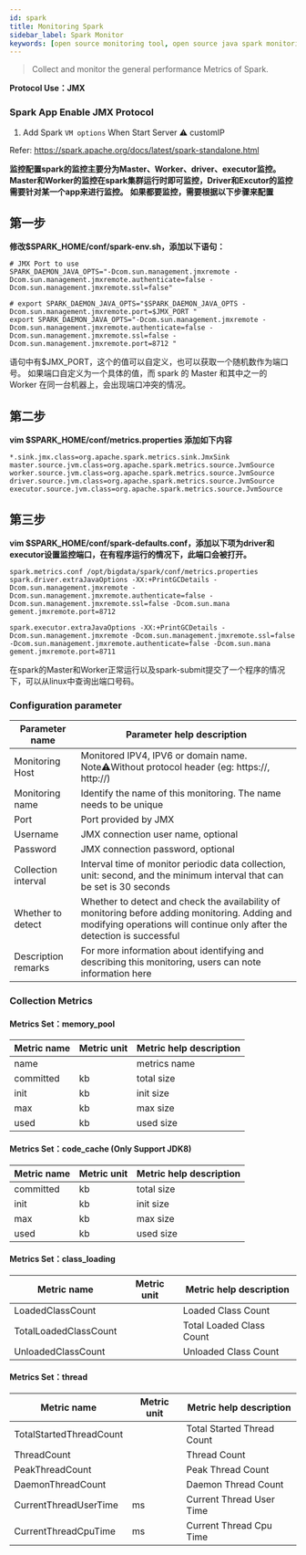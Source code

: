 ```yaml
---
id: spark  
title: Monitoring Spark      
sidebar_label: Spark Monitor
keywords: [open source monitoring tool, open source java spark monitoring tool, monitoring spark metrics]
---
```


> Collect and monitor the general performance Metrics of Spark.

**Protocol Use：JMX**

### Spark App Enable JMX Protocol

1. Add Spark `VM options` When Start Server ⚠️ customIP

Refer: https://spark.apache.org/docs/latest/spark-standalone.html

**监控配置spark的监控主要分为Master、Worker、driver、executor监控。Master和Worker的监控在spark集群运行时即可监控，Driver和Excutor的监控需要针对某一个app来进行监控。**
**如果都要监控，需要根据以下步骤来配置**

## 第一步

**修改$SPARK_HOME/conf/spark-env.sh，添加以下语句：**

```shell
# JMX Port to use
SPARK_DAEMON_JAVA_OPTS="-Dcom.sun.management.jmxremote -Dcom.sun.management.jmxremote.authenticate=false -Dcom.sun.management.jmxremote.ssl=false" 

# export SPARK_DAEMON_JAVA_OPTS="$SPARK_DAEMON_JAVA_OPTS -Dcom.sun.management.jmxremote.port=$JMX_PORT "
export SPARK_DAEMON_JAVA_OPTS="-Dcom.sun.management.jmxremote -Dcom.sun.management.jmxremote.authenticate=false -Dcom.sun.management.jmxremote.ssl=false -Dcom.sun.management.jmxremote.port=8712 "
```

语句中有$JMX_PORT，这个的值可以自定义，也可以获取一个随机数作为端口号。
如果端口自定义为一个具体的值，而 spark 的 Master 和其中之一的 Worker 在同一台机器上，会出现端口冲突的情况。

## 第二步

**vim $SPARK_HOME/conf/metrics.properties 添加如下内容**

```shell
*.sink.jmx.class=org.apache.spark.metrics.sink.JmxSink
master.source.jvm.class=org.apache.spark.metrics.source.JvmSource
worker.source.jvm.class=org.apache.spark.metrics.source.JvmSource
driver.source.jvm.class=org.apache.spark.metrics.source.JvmSource
executor.source.jvm.class=org.apache.spark.metrics.source.JvmSource
```

## 第三步

**vim $SPARK_HOME/conf/spark-defaults.conf，添加以下项为driver和executor设置监控端口，在有程序运行的情况下，此端口会被打开。**

```shell
spark.metrics.conf /opt/bigdata/spark/conf/metrics.properties
spark.driver.extraJavaOptions -XX:+PrintGCDetails -Dcom.sun.management.jmxremote -Dcom.sun.management.jmxremote.authenticate=false -Dcom.sun.management.jmxremote.ssl=false -Dcom.sun.mana
gement.jmxremote.port=8712

spark.executor.extraJavaOptions -XX:+PrintGCDetails -Dcom.sun.management.jmxremote -Dcom.sun.management.jmxremote.ssl=false -Dcom.sun.management.jmxremote.authenticate=false -Dcom.sun.mana
gement.jmxremote.port=8711
```

在spark的Master和Worker正常运行以及spark-submit提交了一个程序的情况下，可以从linux中查询出端口号码。

### Configuration parameter

|   Parameter name    |                                                                        Parameter help description                                                                         |
|---------------------|---------------------------------------------------------------------------------------------------------------------------------------------------------------------------|
| Monitoring Host     | Monitored IPV4, IPV6 or domain name. Note⚠️Without protocol header (eg: https://, http://)                                                                                |
| Monitoring name     | Identify the name of this monitoring. The name needs to be unique                                                                                                         |
| Port                | Port provided by JMX                                                                                                                                                      |
| Username            | JMX connection user name, optional                                                                                                                                        |
| Password            | JMX connection password, optional                                                                                                                                         |
| Collection interval | Interval time of monitor periodic data collection, unit: second, and the minimum interval that can be set is 30 seconds                                                   |
| Whether to detect   | Whether to detect and check the availability of monitoring before adding monitoring. Adding and modifying operations will continue only after the detection is successful |
| Description remarks | For more information about identifying and describing this monitoring, users can note information here                                                                    |

### Collection Metrics

#### Metrics Set：memory_pool

| Metric name | Metric unit | Metric help description |
|-------------|-------------|-------------------------|
| name        |             | metrics name            |
| committed   | kb          | total size              |
| init        | kb          | init size               |
| max         | kb          | max size                |
| used        | kb          | used size               |

#### Metrics Set：code_cache (Only Support JDK8)

| Metric name | Metric unit | Metric help description |
|-------------|-------------|-------------------------|
| committed   | kb          | total size              |
| init        | kb          | init size               |
| max         | kb          | max size                |
| used        | kb          | used size               |

#### Metrics Set：class_loading

|      Metric name      | Metric unit | Metric help description  |
|-----------------------|-------------|--------------------------|
| LoadedClassCount      |             | Loaded Class Count       |
| TotalLoadedClassCount |             | Total Loaded Class Count |
| UnloadedClassCount    |             | Unloaded Class Count     |

#### Metrics Set：thread

|       Metric name       | Metric unit |  Metric help description   |
|-------------------------|-------------|----------------------------|
| TotalStartedThreadCount |             | Total Started Thread Count |
| ThreadCount             |             | Thread Count               |
| PeakThreadCount         |             | Peak Thread Count          |
| DaemonThreadCount       |             | Daemon Thread Count        |
| CurrentThreadUserTime   | ms          | Current Thread User Time   |
| CurrentThreadCpuTime    | ms          | Current Thread Cpu Time    |

